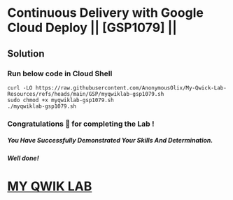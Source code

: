 # Continuous Delivery with Google Cloud Deploy || [GSP1079] ||

## Solution

### Run below code in Cloud Shell


```
curl -LO https://raw.githubusercontent.com/AnonymousOlix/My-Qwick-Lab-Resources/refs/heads/main/GSP/myqwiklab-gsp1079.sh
sudo chmod +x myqwiklab-gsp1079.sh
./myqwiklab-gsp1079.sh
```


### Congratulations 🎉 for completing the Lab !

##### *You Have Successfully Demonstrated Your Skills And Determination.*

#### *Well done!*

# [MY QWIK LAB](https://www.youtube.com/@MyQwiklab)
